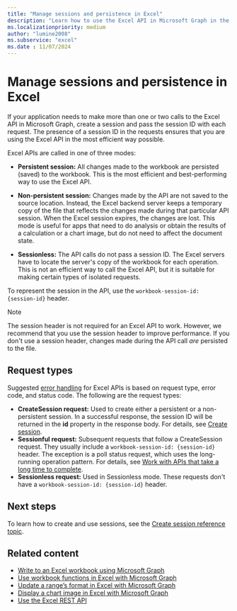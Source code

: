 ```yaml
---
title: "Manage sessions and persistence in Excel"
description: "Learn how to use the Excel API in Microsoft Graph in the most efficient way possible. Learn about the three modes to call the APIs and the related request types."
ms.localizationpriority: medium
author: "lumine2008"
ms.subservice: "excel"
ms.date : 11/07/2024
---
```


# Manage sessions and persistence in Excel

If your application needs to make more than one or two calls to the Excel API in Microsoft Graph, create a session and pass the session ID with each request. The presence of a session ID in the requests ensures that you are using the Excel API in the most efficient way possible.

Excel APIs are called in one of three modes:

- **Persistent session:** All changes made to the workbook are persisted (saved) to the workbook. This is the most efficient and best-performing way to use the Excel API.

- **Non-persistent session:** Changes made by the API are not saved to the source location. Instead, the Excel backend server keeps a temporary copy of the file that reflects the changes made during that particular API session. When the Excel session expires, the changes are lost. This mode is useful for apps that need to do analysis or obtain the results of a calculation or a chart image, but do not need to affect the document state.

- **Sessionless:** The API calls do not pass a session ID. The Excel servers have to locate the server's copy of the workbook for each operation. This is not an efficient way to call the Excel API, but it is suitable for making certain types of isolated requests.

To represent the session in the API, use the `workbook-session-id: {session-id}` header.

> [!NOTE]
> The session header is not required for an Excel API to work. However, we recommend that you use the session header to improve performance. If you don't use a session header, changes made during the API call _are_ persisted to the file.  

## Request types

Suggested [error handling](workbook-error-handling.md) for Excel APIs is based on request type, error code, and status code. The following are the request types:

- **CreateSession request:** Used to create either a persistent or a non-persistent session. In a successful response, the session ID will be returned in the **id** property in the response body. For details, see [Create session](/graph/api/workbook-createsession).
- **Sessionful request:** Subsequent requests that follow a CreateSession request. They usually include a `workbook-session-id: {session-id}` header. The exception is a poll status request, which uses the long-running operation pattern. For details, see [Work with APIs that take a long time to complete](./workbook-best-practice.md#work-with-apis-that-take-a-long-time-to-complete).
- **Sessionless request:** Used in Sessionless mode. These requests don't have a `workbook-session-id: {session-id}` header.  

## Next steps

To learn how to create and use sessions, see the [Create session reference topic](/graph/api/workbook-createsession).

## Related content

* [Write to an Excel workbook using Microsoft Graph](excel-write-to-workbook.md)
* [Use workbook functions in Excel with Microsoft Graph](excel-use-functions.md)
* [Update a range’s format in Excel with Microsoft Graph](excel-update-range-format.md)
* [Display a chart image in Excel with Microsoft Graph](excel-display-chart-image.md)
* [Use the Excel REST API](/graph/api/resources/excel)